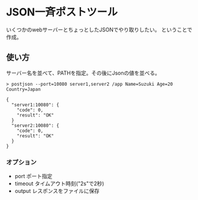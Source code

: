 # JSON一斉ポストツール

いくつかのwebサーバーとちょっとしたJSONでやり取りしたい。
ということで作成。

## 使い方

サーバー名を並べて、PATHを指定。その後にJsonの値を並べる。

```shell
> postjson --port=10080 server1,server2 /app Name=Suzuki Age=20 Country=Japan
```

```text
{
  "server1:10080": {
    "code": 0,
    "result": "OK"
  }
  "server2:10080": {
    "code": 0,
    "result": "OK"
  }
}
```

### オプション

- port ポート指定
- timeout タイムアウト時刻("2s"で2秒)
- output レスポンスをファイルに保存
